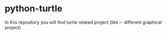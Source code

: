 # python-turtle
In this repository you will find turtle related project (like :- different graphical project)
